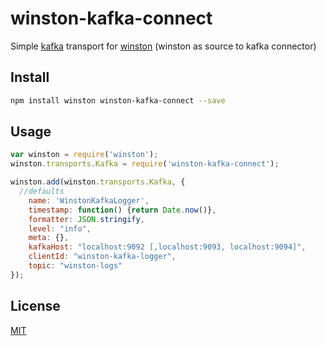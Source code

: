 winston-kafka-connect
=======================
Simple [kafka](http://kafka.apache.org/) transport for [winston](https://github.com/winstonjs/winston)
(winston as source to kafka connector)
## Install

```sh
npm install winston winston-kafka-connect --save
```

## Usage

```js
var winston = require('winston');
winston.transports.Kafka = require('winston-kafka-connect');

winston.add(winston.transports.Kafka, {
  //defaults
    name: 'WinstonKafkaLogger',
    timestamp: function() {return Date.now()},
    formatter: JSON.stringify,
    level: "info",
    meta: {},
    kafkaHost: "localhost:9092 [,localhost:9093, localhost:9094]",
    clientId: "winston-kafka-logger",
    topic: "winston-logs"
});
```

## License
[MIT](https://github.com/giang12/winston-kafka-connect/blob/master/LICENSE)
